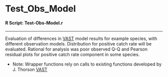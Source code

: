# Test_Obs_Model
#### R Script: Test-Obs-Model.r

***

Evaluation of differences in [VAST](https://github.com/James-Thorson/VAST) model results for example species, with different observation models.
Distribution for positive catch rate will be evaluated.
Rational for analysis was poor observed Q-Q and Pearson residual plots for positive catch rate component in some species. 

*	Note: Wrapper functions rely on calls to existing functions developed by J. Thorson [VAST](https://github.com/James-Thorson/VAST)
